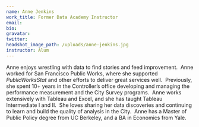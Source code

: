 ```yaml
---
name: Anne Jenkins
work_title: Former Data Academy Instructor
email:
bio:
gravatar:
twitter:
headshot_image_path: /uploads/anne-jenkins.jpg
instructor: Alum
---
```


Anne enjoys wrestling with data to find stories and feed improvement.&nbsp; Anne worked for San Francisco Public Works, where she supported *PublicWorksStat* and other efforts to deliver great services well.&nbsp; Previously, she spent 10+ years in the Controller’s office developing and managing the performance measurement and the City Survey programs.&nbsp; Anne works extensively with Tableau and Excel, and she has taught Tableau Intermediate I and II.&nbsp; She loves sharing her data discoveries and continuing to learn and build the quality of analysis in the City. &nbsp;Anne has a Master of Public Policy degree from UC Berkeley, and a BA in Economics from Yale.
